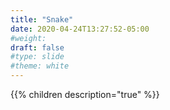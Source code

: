 ```yaml
---
title: "Snake"
date: 2020-04-24T13:27:52-05:00
#weight: 
draft: false
#type: slide
#theme: white
---
```


{{% children description="true" %}}

